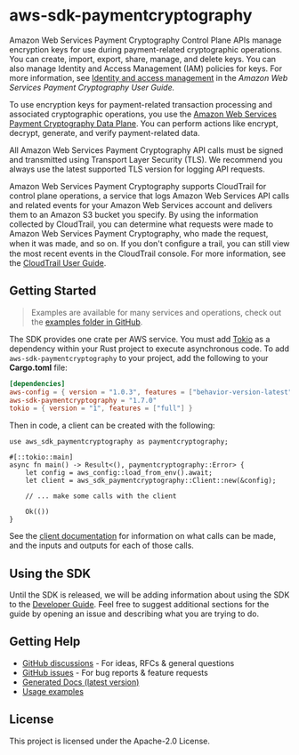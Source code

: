 # aws-sdk-paymentcryptography

Amazon Web Services Payment Cryptography Control Plane APIs manage encryption keys for use during payment-related cryptographic operations. You can create, import, export, share, manage, and delete keys. You can also manage Identity and Access Management (IAM) policies for keys. For more information, see [Identity and access management](https://docs.aws.amazon.com/payment-cryptography/latest/userguide/security-iam.html) in the _Amazon Web Services Payment Cryptography User Guide._

To use encryption keys for payment-related transaction processing and associated cryptographic operations, you use the [Amazon Web Services Payment Cryptography Data Plane](https://docs.aws.amazon.com/payment-cryptography/latest/DataAPIReference/Welcome.html). You can perform actions like encrypt, decrypt, generate, and verify payment-related data.

All Amazon Web Services Payment Cryptography API calls must be signed and transmitted using Transport Layer Security (TLS). We recommend you always use the latest supported TLS version for logging API requests.

Amazon Web Services Payment Cryptography supports CloudTrail for control plane operations, a service that logs Amazon Web Services API calls and related events for your Amazon Web Services account and delivers them to an Amazon S3 bucket you specify. By using the information collected by CloudTrail, you can determine what requests were made to Amazon Web Services Payment Cryptography, who made the request, when it was made, and so on. If you don't conﬁgure a trail, you can still view the most recent events in the CloudTrail console. For more information, see the [CloudTrail User Guide](https://docs.aws.amazon.com/awscloudtrail/latest/userguide/).

## Getting Started

> Examples are available for many services and operations, check out the
> [examples folder in GitHub](https://github.com/awslabs/aws-sdk-rust/tree/main/examples).

The SDK provides one crate per AWS service. You must add [Tokio](https://crates.io/crates/tokio)
as a dependency within your Rust project to execute asynchronous code. To add `aws-sdk-paymentcryptography` to
your project, add the following to your **Cargo.toml** file:

```toml
[dependencies]
aws-config = { version = "1.0.3", features = ["behavior-version-latest"] }
aws-sdk-paymentcryptography = "1.7.0"
tokio = { version = "1", features = ["full"] }
```

Then in code, a client can be created with the following:

```rust,no_run
use aws_sdk_paymentcryptography as paymentcryptography;

#[::tokio::main]
async fn main() -> Result<(), paymentcryptography::Error> {
    let config = aws_config::load_from_env().await;
    let client = aws_sdk_paymentcryptography::Client::new(&config);

    // ... make some calls with the client

    Ok(())
}
```

See the [client documentation](https://docs.rs/aws-sdk-paymentcryptography/latest/aws_sdk_paymentcryptography/client/struct.Client.html)
for information on what calls can be made, and the inputs and outputs for each of those calls.

## Using the SDK

Until the SDK is released, we will be adding information about using the SDK to the
[Developer Guide](https://docs.aws.amazon.com/sdk-for-rust/latest/dg/welcome.html). Feel free to suggest
additional sections for the guide by opening an issue and describing what you are trying to do.

## Getting Help

* [GitHub discussions](https://github.com/awslabs/aws-sdk-rust/discussions) - For ideas, RFCs & general questions
* [GitHub issues](https://github.com/awslabs/aws-sdk-rust/issues/new/choose) - For bug reports & feature requests
* [Generated Docs (latest version)](https://awslabs.github.io/aws-sdk-rust/)
* [Usage examples](https://github.com/awslabs/aws-sdk-rust/tree/main/examples)

## License

This project is licensed under the Apache-2.0 License.

